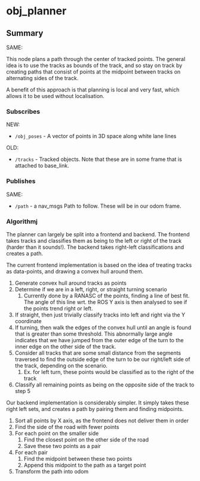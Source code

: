 # obj_planner

## Summary

SAME:

This node plans a path through the center of tracked points. The general idea is to use the tracks as bounds of the
track,
and so stay on track by creating paths that consist of points at the midpoint between tracks on alternating sides of the
track.

A benefit of this approach is that planning is local and very fast, which allows it to be used without localisation.

### Subscribes

NEW:
- `/obj_poses` - A vector of points in 3D space along white lane lines 

OLD:
- `/tracks` - Tracked objects. Note that these are in some frame that is attached to base_link.

### Publishes

SAME:
- `/path` - a nav_msgs Path to follow. These will be in our odom frame.

### Algorithmj

The planner can largely be split into a frontend and backend. The frontend takes tracks and classifies them as being to
the left or right of the track (harder than it sounds!). The backend takes right-left classifications and creates a
path.

The current frontend implementation is based on the idea of treating tracks as data-points, and drawing a convex hull
around them.

1. Generate convex hull around tracks as points
2. Determine if we are in a left, right, or straight turning scenario
    1. Currently done by a RANASC of the points, finding a line of best fit. The angle of this line
       wrt. the ROS Y axis is then analysed to see if the points trend right or left.
3. If straight, then just trivially classify tracks into left and right via the Y coordinate
4. If turning, then walk the edges of the convex hull until an angle is found that is greater than
   some threshold. This abnormally large angle indicates that we have jumped from the outer edge of the turn to the
   inner edge on the other side of the track.
5. Consider all tracks that are some small distance from the segments traversed to find the outside edge of the turn
   to be our right/left side of the track, depending on the scenario.
    1. Ex. for left turn, these points would be classified as to the right of the track
6. Classify all remaining points as being on the opposite side of the track to step 5

Our backend implementation is considerably simpler. It simply takes these right left sets, and creates
a path by pairing them and finding midpoints.

1. Sort all points by X axis, as the frontend does not deliver them in order
2. Find the side of the road with fewer points
3. For each point on the smaller side
    1. Find the closest point on the other side of the road
    2. Save these two points as a pair
4. For each pair
    1. Find the midpoint between these two points
    2. Append this midpoint to the path as a target point
5. Transform the path into odom